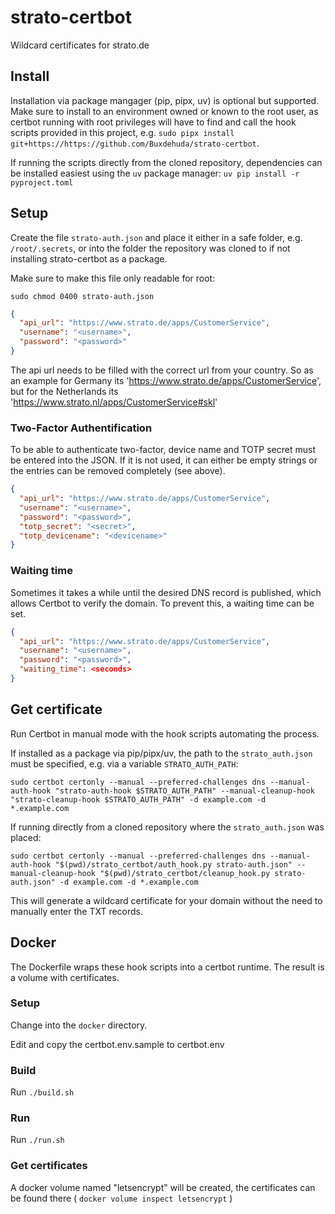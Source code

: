 # strato-certbot
Wildcard certificates for strato.de

## Install

Installation via package mangager (pip, pipx, uv) is optional but supported.
Make sure to install to an environment owned or known to the root user, as 
certbot running with root privileges will have to find and call the hook 
scripts provided in this project,
e.g. `sudo pipx install git+https://https://github.com/Buxdehuda/strato-certbot`.

If running the scripts directly from the cloned repository, dependencies can be
installed easiest using the `uv` package manager: `uv pip install -r pyproject.toml`

## Setup

Create the file `strato-auth.json` and place it either in a safe folder, e.g. 
`/root/.secrets`, or into the folder the repository was cloned to if not 
installing strato-certbot as a package.

Make sure to make this file only readable for root:

`sudo chmod 0400 strato-auth.json`

```json
{
  "api_url": "https://www.strato.de/apps/CustomerService",
  "username": "<username>",
  "password": "<password>"
}
```

The api url needs to be filled with the correct url from your country. 
So as an example for Germany its 'https://www.strato.de/apps/CustomerService', but for the Netherlands its 'https://www.strato.nl/apps/CustomerService#skl'


### Two-Factor Authentification

To be able to authenticate two-factor, device name and TOTP secret must be entered into the JSON. If it is not used, it can either be empty strings or the entries can be removed completely (see above).

```json
{
  "api_url": "https://www.strato.de/apps/CustomerService",
  "username": "<username>",
  "password": "<password>",
  "totp_secret": "<secret>",
  "totp_devicename": "<devicename>"
}
```

### Waiting time

Sometimes it takes a while until the desired DNS record is published, which allows Certbot to verify the domain. To prevent this, a waiting time can be set.

```json
{
  "api_url": "https://www.strato.de/apps/CustomerService",
  "username": "<username>",
  "password": "<password>",
  "waiting_time": <seconds>
}
```

## Get certificate

Run Certbot in manual mode with the hook scripts automating the process.

If installed as a package via pip/pipx/uv, the path to the `strato_auth.json`
must be specified, e.g. via a variable `STRATO_AUTH_PATH`:
```shell
sudo certbot certonly --manual --preferred-challenges dns --manual-auth-hook "strato-auth-hook $STRATO_AUTH_PATH" --manual-cleanup-hook "strato-cleanup-hook $STRATO_AUTH_PATH" -d example.com -d *.example.com
```

If running directly from a cloned repository where the `strato_auth.json` was 
placed:
```shell
sudo certbot certonly --manual --preferred-challenges dns --manual-auth-hook "$(pwd)/strato_certbot/auth_hook.py strato-auth.json" --manual-cleanup-hook "$(pwd)/strato_certbot/cleanup_hook.py strato-auth.json" -d example.com -d *.example.com
```

This will generate a wildcard certificate for your domain without the need to manually enter the TXT records.

## Docker

The Dockerfile wraps these hook scripts into a certbot runtime.
The result is a volume with certificates.

### Setup

Change into the `docker` directory.

Edit and copy the certbot.env.sample to certbot.env

### Build

Run `./build.sh`

### Run

Run `./run.sh`

### Get certificates

A docker volume named "letsencrypt" will be created, the certificates can be found there ( `docker volume inspect letsencrypt` )
